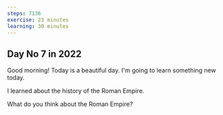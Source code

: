 ```yaml
---
steps: 7136
exercise: 23 minutes
learning: 30 minutes
---
```

## Day No 7 in 2022
Good morning! Today is a beautiful day.
I'm going to learn something new today.

I learned about the history of the Roman Empire.

What do you think about the Roman Empire?
